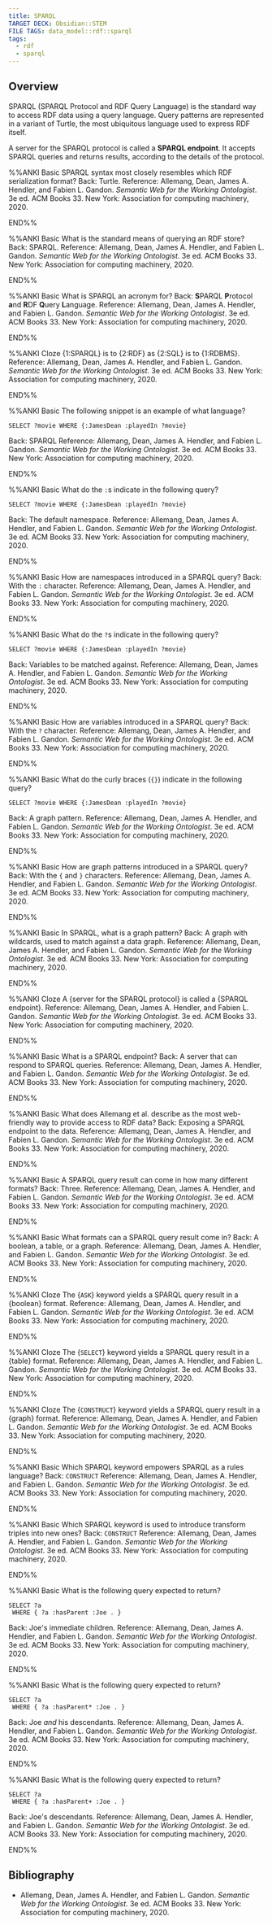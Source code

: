 ```yaml
---
title: SPARQL
TARGET DECK: Obsidian::STEM
FILE TAGS: data_model::rdf::sparql
tags:
  - rdf
  - sparql
---
```


## Overview

SPARQL (SPARQL Protocol and RDF Query Language) is the standard way to access RDF data using a query language. Query patterns are represented in a variant of Turtle, the most ubiquitous language used to express RDF itself.

A server for the SPARQL protocol is called a **SPARQL endpoint**. It accepts SPARQL queries and returns results, according to the details of the protocol.

%%ANKI
Basic
SPARQL syntax most closely resembles which RDF serialization format?
Back: Turtle.
Reference: Allemang, Dean, James A. Hendler, and Fabien L. Gandon. _Semantic Web for the Working Ontologist_. 3e ed. ACM Books 33. New York: Association for computing machinery, 2020.
<!--ID: 1735507470239-->
END%%

%%ANKI
Basic
What is the standard means of querying an RDF store?
Back: SPARQL.
Reference: Allemang, Dean, James A. Hendler, and Fabien L. Gandon. _Semantic Web for the Working Ontologist_. 3e ed. ACM Books 33. New York: Association for computing machinery, 2020.
<!--ID: 1735506488320-->
END%%

%%ANKI
Basic
What is SPARQL an acronym for?
Back: **S**PARQL **P**rotocol **a**nd **R**DF **Q**uery **L**anguage.
Reference: Allemang, Dean, James A. Hendler, and Fabien L. Gandon. _Semantic Web for the Working Ontologist_. 3e ed. ACM Books 33. New York: Association for computing machinery, 2020.
<!--ID: 1735506488325-->
END%%

%%ANKI
Cloze
{1:SPARQL} is to {2:RDF} as {2:SQL} is to {1:RDBMS}.
Reference: Allemang, Dean, James A. Hendler, and Fabien L. Gandon. _Semantic Web for the Working Ontologist_. 3e ed. ACM Books 33. New York: Association for computing machinery, 2020.
<!--ID: 1735506488332-->
END%%

%%ANKI
Basic
The following snippet is an example of what language?
```sparql
SELECT ?movie WHERE {:JamesDean :playedIn ?movie}
```
Back: SPARQL
Reference: Allemang, Dean, James A. Hendler, and Fabien L. Gandon. _Semantic Web for the Working Ontologist_. 3e ed. ACM Books 33. New York: Association for computing machinery, 2020.
<!--ID: 1735506488335-->
END%%

%%ANKI
Basic
What do the `:`s indicate in the following query?
```sparql
SELECT ?movie WHERE {:JamesDean :playedIn ?movie}
```
Back: The default namespace.
Reference: Allemang, Dean, James A. Hendler, and Fabien L. Gandon. _Semantic Web for the Working Ontologist_. 3e ed. ACM Books 33. New York: Association for computing machinery, 2020.
<!--ID: 1735506488338-->
END%%

%%ANKI
Basic
How are namespaces introduced in a SPARQL query?
Back: With the `:` character.
Reference: Allemang, Dean, James A. Hendler, and Fabien L. Gandon. _Semantic Web for the Working Ontologist_. 3e ed. ACM Books 33. New York: Association for computing machinery, 2020.
<!--ID: 1735507470242-->
END%%

%%ANKI
Basic
What do the `?`s indicate in the following query?
```sparql
SELECT ?movie WHERE {:JamesDean :playedIn ?movie}
```
Back: Variables to be matched against.
Reference: Allemang, Dean, James A. Hendler, and Fabien L. Gandon. _Semantic Web for the Working Ontologist_. 3e ed. ACM Books 33. New York: Association for computing machinery, 2020.
<!--ID: 1735506488341-->
END%%

%%ANKI
Basic
How are variables introduced in a SPARQL query?
Back: With the `?` character.
Reference: Allemang, Dean, James A. Hendler, and Fabien L. Gandon. _Semantic Web for the Working Ontologist_. 3e ed. ACM Books 33. New York: Association for computing machinery, 2020.
<!--ID: 1735507470245-->
END%%

%%ANKI
Basic
What do the curly braces (`{}`) indicate in the following query?
```sparql
SELECT ?movie WHERE {:JamesDean :playedIn ?movie}
```
Back: A graph pattern.
Reference: Allemang, Dean, James A. Hendler, and Fabien L. Gandon. _Semantic Web for the Working Ontologist_. 3e ed. ACM Books 33. New York: Association for computing machinery, 2020.
<!--ID: 1735506488344-->
END%%

%%ANKI
Basic
How are graph patterns introduced in a SPARQL query?
Back: With the `{` and `}` characters.
Reference: Allemang, Dean, James A. Hendler, and Fabien L. Gandon. _Semantic Web for the Working Ontologist_. 3e ed. ACM Books 33. New York: Association for computing machinery, 2020.
<!--ID: 1735507470248-->
END%%

%%ANKI
Basic
In SPARQL, what is a graph pattern?
Back: A graph with wildcards, used to match against a data graph.
Reference: Allemang, Dean, James A. Hendler, and Fabien L. Gandon. _Semantic Web for the Working Ontologist_. 3e ed. ACM Books 33. New York: Association for computing machinery, 2020.
<!--ID: 1735521898594-->
END%%

%%ANKI
Cloze
A {server for the SPARQL protocol} is called a {SPARQL endpoint}.
Reference: Allemang, Dean, James A. Hendler, and Fabien L. Gandon. _Semantic Web for the Working Ontologist_. 3e ed. ACM Books 33. New York: Association for computing machinery, 2020.
<!--ID: 1735507470252-->
END%%

%%ANKI
Basic
What is a SPARQL endpoint?
Back: A server that can respond to SPARQL queries.
Reference: Allemang, Dean, James A. Hendler, and Fabien L. Gandon. _Semantic Web for the Working Ontologist_. 3e ed. ACM Books 33. New York: Association for computing machinery, 2020.
<!--ID: 1735507470256-->
END%%

%%ANKI
Basic
What does Allemang et al. describe as the most web-friendly way to provide access to RDF data?
Back: Exposing a SPARQL endpoint to the data.
Reference: Allemang, Dean, James A. Hendler, and Fabien L. Gandon. _Semantic Web for the Working Ontologist_. 3e ed. ACM Books 33. New York: Association for computing machinery, 2020.
<!--ID: 1735507470259-->
END%%

%%ANKI
Basic
A SPARQL query result can come in how many different formats?
Back: Three.
Reference: Allemang, Dean, James A. Hendler, and Fabien L. Gandon. _Semantic Web for the Working Ontologist_. 3e ed. ACM Books 33. New York: Association for computing machinery, 2020.
<!--ID: 1736348906577-->
END%%

%%ANKI
Basic
What formats can a SPARQL query result come in?
Back: A boolean, a table, or a graph.
Reference: Allemang, Dean, James A. Hendler, and Fabien L. Gandon. _Semantic Web for the Working Ontologist_. 3e ed. ACM Books 33. New York: Association for computing machinery, 2020.
<!--ID: 1736348906614-->
END%%

%%ANKI
Cloze
The {`ASK`} keyword yields a SPARQL query result in a {boolean} format.
Reference: Allemang, Dean, James A. Hendler, and Fabien L. Gandon. _Semantic Web for the Working Ontologist_. 3e ed. ACM Books 33. New York: Association for computing machinery, 2020.
<!--ID: 1736348906622-->
END%%

%%ANKI
Cloze
The {`SELECT`} keyword yields a SPARQL query result in a {table} format.
Reference: Allemang, Dean, James A. Hendler, and Fabien L. Gandon. _Semantic Web for the Working Ontologist_. 3e ed. ACM Books 33. New York: Association for computing machinery, 2020.
<!--ID: 1736348906629-->
END%%

%%ANKI
Cloze
The {`CONSTRUCT`} keyword yields a SPARQL query result in a {graph} format.
Reference: Allemang, Dean, James A. Hendler, and Fabien L. Gandon. _Semantic Web for the Working Ontologist_. 3e ed. ACM Books 33. New York: Association for computing machinery, 2020.
<!--ID: 1736348906636-->
END%%

%%ANKI
Basic
Which SPARQL keyword empowers SPARQL as a rules language?
Back: `CONSTRUCT`
Reference: Allemang, Dean, James A. Hendler, and Fabien L. Gandon. _Semantic Web for the Working Ontologist_. 3e ed. ACM Books 33. New York: Association for computing machinery, 2020.
<!--ID: 1736348906642-->
END%%

%%ANKI
Basic
Which SPARQL keyword is used to introduce transform triples into new ones?
Back: `CONSTRUCT`
Reference: Allemang, Dean, James A. Hendler, and Fabien L. Gandon. _Semantic Web for the Working Ontologist_. 3e ed. ACM Books 33. New York: Association for computing machinery, 2020.
<!--ID: 1736348906658-->
END%%

%%ANKI
Basic
What is the following query expected to return?
```sparql
SELECT ?a
 WHERE { ?a :hasParent :Joe . }
```
Back: Joe's immediate children.
Reference: Allemang, Dean, James A. Hendler, and Fabien L. Gandon. _Semantic Web for the Working Ontologist_. 3e ed. ACM Books 33. New York: Association for computing machinery, 2020.
<!--ID: 1736348906647-->
END%%

%%ANKI
Basic
What is the following query expected to return?
```sparql
SELECT ?a
 WHERE { ?a :hasParent* :Joe . }
```
Back: Joe *and* his descendants.
Reference: Allemang, Dean, James A. Hendler, and Fabien L. Gandon. _Semantic Web for the Working Ontologist_. 3e ed. ACM Books 33. New York: Association for computing machinery, 2020.
<!--ID: 1736348906652-->
END%%

%%ANKI
Basic
What is the following query expected to return?
```sparql
SELECT ?a
 WHERE { ?a :hasParent+ :Joe . }
```
Back: Joe's descendants.
Reference: Allemang, Dean, James A. Hendler, and Fabien L. Gandon. _Semantic Web for the Working Ontologist_. 3e ed. ACM Books 33. New York: Association for computing machinery, 2020.
<!--ID: 1736348906662-->
END%%

## Bibliography

* Allemang, Dean, James A. Hendler, and Fabien L. Gandon. _Semantic Web for the Working Ontologist_. 3e ed. ACM Books 33. New York: Association for computing machinery, 2020.